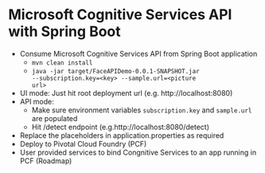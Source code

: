 # Microsoft Cognitive Services API with Spring Boot
* Consume Microsoft Cognitive Services API from Spring Boot application
  - <code>mvn clean install</code>
  - <code>java -jar target/FaceAPIDemo-0.0.1-SNAPSHOT.jar --subscription.key=\<key\> --sample.url=\<picture url\></code>
* UI mode: Just hit root deployment url (e.g. http://localhost:8080)
* API mode: 
  - Make sure environment variables <code>subscription.key</code> and <code>sample.url</code> are populated
  - Hit /detect endpoint (e.g.http://localhost:8080/detect)
* Replace the placeholders in application.properties as required
* Deploy to Pivotal Cloud Foundry (PCF)
* User provided services to bind Congnitive Services to an app running in PCF (Roadmap)

